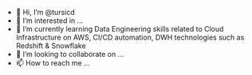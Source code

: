 - 👋 Hi, I’m @tursicd
- 👀 I’m interested in ...
- 🌱 I’m currently learning Data Engineering skills related to Cloud Infrastructure on AWS, CI/CD automation, DWH technologies such as Redshift & Snowflake
- 💞️ I’m looking to collaborate on ...
- 📫 How to reach me ...

<!---
tursicd/tursicd is a ✨ special ✨ repository because its `README.md` (this file) appears on your GitHub profile.
You can click the Preview link to take a look at your changes.
--->
